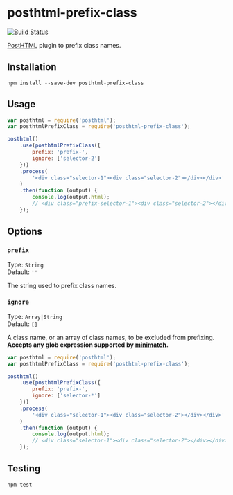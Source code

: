 # posthtml-prefix-class

[![Build Status](https://travis-ci.org/stevenbenisek/posthtml-prefix-class.svg)](https://travis-ci.org/stevenbenisek/posthtml-prefix-class)

[PostHTML](https://github.com/posthtml/posthtml) plugin to prefix class names.

## Installation

```shell
npm install --save-dev posthtml-prefix-class
```

## Usage

```js
var posthtml = require('posthtml');
var posthtmlPrefixClass = require('posthtml-prefix-class');

posthtml()
    .use(posthtmlPrefixClass({
        prefix: 'prefix-',
        ignore: ['selector-2']
    }))
    .process(
        '<div class="selector-1"><div class="selector-2"></div></div>'
    )
    .then(function (output) {
        console.log(output.html);
        // <div class="prefix-selector-1"><div class="selector-2"></div></div>
    });
```

## Options

### `prefix`

Type: `String`  
Default: `''`

The string used to prefix class names.

### `ignore`

Type: `Array|String`  
Default: `[]`

A class name, or an array of class names, to be excluded from prefixing.
**Accepts any glob expression supported by [minimatch](https://github.com/isaacs/minimatch).**

```js
var posthtml = require('posthtml');
var posthtmlPrefixClass = require('posthtml-prefix-class');

posthtml()
    .use(posthtmlPrefixClass({
        prefix: 'prefix-',
        ignore: ['selector-*']
    }))
    .process(
        '<div class="selector-1"><div class="selector-2"></div></div>'
    )
    .then(function (output) {
        console.log(output.html);
        // <div class="selector-1"><div class="selector-2"></div></div>
    });
```

## Testing

```shell
npm test
```
